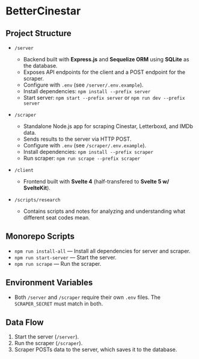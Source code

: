 # BetterCinestar

## Project Structure

- `/server`
  - Backend built with **Express.js** and **Sequelize ORM** using **SQLite** as the database.
  - Exposes API endpoints for the client and a POST endpoint for the scraper.
  - Configure with `.env` (see `/server/.env.example`).
  - Install dependencies: `npm install --prefix server`
  - Start server: `npm start --prefix server` or `npm run dev --prefix server`

- `/scraper`
  - Standalone Node.js app for scraping Cinestar, Letterboxd, and IMDb data.
  - Sends results to the server via HTTP POST.
  - Configure with `.env` (see `/scraper/.env.example`).
  - Install dependencies: `npm install --prefix scraper`
  - Run scraper: `npm run scrape --prefix scraper`

- `/client`
  - Frontend built with **Svelte 4** (half-transfered to **Svelte 5 w/ SvelteKit**).

- `/scripts/research`
  - Contains scripts and notes for analyzing and understanding what different seat codes mean.

## Monorepo Scripts

- `npm run install-all` — Install all dependencies for server and scraper.
- `npm run start-server` — Start the server.
- `npm run scrape` — Run the scraper.

## Environment Variables

- Both `/server` and `/scraper` require their own `.env` files. The `SCRAPER_SECRET` must match in both.

## Data Flow

1. Start the server (`/server`).
2. Run the scraper (`/scraper`).
3. Scraper POSTs data to the server, which saves it to the database.
